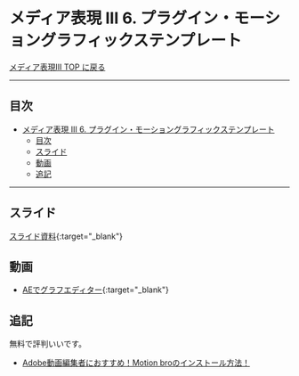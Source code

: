 # メディア表現 III 6. プラグイン・モーショングラフィックステンプレート

[メディア表現III TOP に戻る](./index.md)

---

## 目次

- [メディア表現 III 6. プラグイン・モーショングラフィックステンプレート](#メディア表現-iii-6-プラグインモーショングラフィックステンプレート)
  - [目次](#目次)
  - [スライド](#スライド)
  - [動画](#動画)
  - [追記](#追記)

---

## スライド

[スライド資料](./mr3_06slide.pdf){:target="_blank"}


## 動画
- [AEでグラフエディター](https://www.youtube.com/watch?v=8J-pdPuWUDM){:target="_blank"}

## 追記
無料で評判いいです。
- [Adobe動画編集者におすすめ！Motion broのインストール方法！](https://note.com/amenbopigu/n/nff93a6a9e837)
